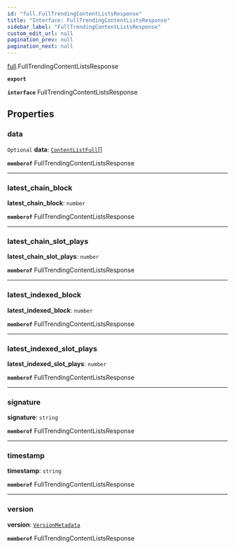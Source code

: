 ```yaml
---
id: "full.FullTrendingContentListsResponse"
title: "Interface: FullTrendingContentListsResponse"
sidebar_label: "FullTrendingContentListsResponse"
custom_edit_url: null
pagination_prev: null
pagination_next: null
---
```


[full](../namespaces/full.md).FullTrendingContentListsResponse

**`export`**

**`interface`** FullTrendingContentListsResponse

## Properties

### data

 `Optional` **data**: [`ContentListFull`](full.ContentListFull.md)[]

**`memberof`** FullTrendingContentListsResponse

___

### latest\_chain\_block

 **latest\_chain\_block**: `number`

**`memberof`** FullTrendingContentListsResponse

___

### latest\_chain\_slot\_plays

 **latest\_chain\_slot\_plays**: `number`

**`memberof`** FullTrendingContentListsResponse

___

### latest\_indexed\_block

 **latest\_indexed\_block**: `number`

**`memberof`** FullTrendingContentListsResponse

___

### latest\_indexed\_slot\_plays

 **latest\_indexed\_slot\_plays**: `number`

**`memberof`** FullTrendingContentListsResponse

___

### signature

 **signature**: `string`

**`memberof`** FullTrendingContentListsResponse

___

### timestamp

 **timestamp**: `string`

**`memberof`** FullTrendingContentListsResponse

___

### version

 **version**: [`VersionMetadata`](full.VersionMetadata.md)

**`memberof`** FullTrendingContentListsResponse
